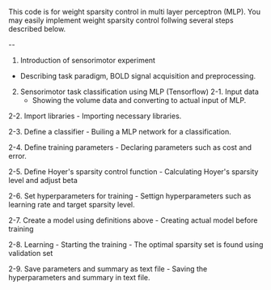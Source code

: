 This code is for weight sparsity control in multi layer perceptron (MLP). 
You may easily implement weight sparsity control follwing several steps described below.  

--

1. Introduction of sensorimotor experiment
  - Describing task paradigm, BOLD signal acquisition and preprocessing.
  
2. Sensorimotor task classification using MLP (Tensorflow)
  2-1. Input data
    - Showing the volume data and converting to actual input of MLP.
    
  2-2. Import libraries
    -  Importing necessary libraries.
    
  2-3. Define a classifier
    - Builing a MLP network for a classification.
    
  2-4. Define training parameters
    - Declaring parameters such as cost and error.
    
  2-5. Define Hoyer's sparsity control function
    - Calculating Hoyer's sparsity level and adjust beta 
    
  2-6. Set hyperparameters for training
    - Settign hyperparameters such as learning rate and target sparsity level.
  
  2-7. Create a model using definitions above
    - Creating actual model before training
    
  2-8. Learning
    - Starting the training
    - The optimal sparsity set is found using validation set
    
  2-9. Save parameters and summary as text file
    - Saving the hyperparameters and summary in text file.

